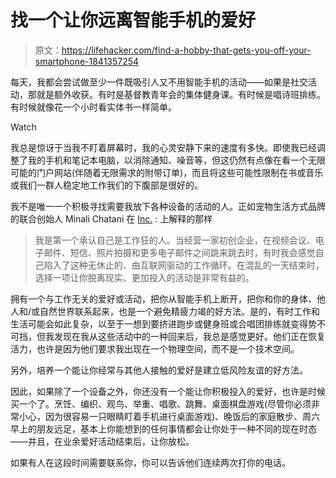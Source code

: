 # 找一个让你远离智能手机的爱好

> 原文：<https://lifehacker.com/find-a-hobby-that-gets-you-off-your-smartphone-1841357254>

每天，我都会尝试做至少一件既吸引人又不用智能手机的活动——如果是社交活动，那就是额外收获。有时是基督教青年会的集体健身课。有时候是唱诗班排练。有时候就像花一个小时看实体书一样简单。

Watch

我总是惊讶于当我不盯着屏幕时，我的心灵安静下来的速度有多快。即使我已经调整了我的手机和笔记本电脑，以消除通知、噪音等，但这仍然有点像在看一个无限可能的门户网站(伴随着无限需求的附带订单)，而且将这些可能性限制在书或音乐或我们一群人稳定地工作我们的下腹部是很好的。

我不是唯一一个积极寻找需要我放下各种设备的活动的人。正如宠物生活方式品牌的联合创始人 Minali Chatani 在 [Inc.](https://www.inc.com/christina-desmarais/17-simple-daily-habits-that-separate-high-achievers-from-everyone-else.html) :
上解释的那样

> 我是第一个承认自己是工作狂的人。当经营一家初创企业，在视频会议、电子邮件、短信、照片拍摄和更多电子邮件之间跳来跳去时，有时我会感觉自己陷入了这种无休止的、由互联网驱动的工作循环。在混乱的一天结束时，选择一项让你脱离现实、更加投入的活动是非常有益的。

拥有一个与工作无关的爱好或活动，把你从智能手机上断开，把你和你的身体、他人和/或自然世界联系起来，也是一个避免精疲力竭的好方法。是的，有时工作和生活可能会如此复杂，以至于一想到要挤进跑步或健身班或合唱团排练就变得势不可挡，但我发现在我从这些活动中的一种回来后，我总是感觉更好。他们正在恢复活力，也许是因为他们要求我出现在一个物理空间，而不是一个技术空间。

另外，培养一个能让你经常与其他人接触的爱好是建立低风险友谊的好方法。

因此，如果除了一个设备之外，你还没有一个能让你积极投入的爱好，也许是时候买一个了。烹饪、编织、观鸟、举重、唱歌、跳舞、桌面棋盘游戏(尽管你必须非常小心，因为很容易一只眼睛盯着手机进行桌面游戏)、晚饭后的家庭散步、周六早上的朋友远足，基本上你能想到的任何事情都会让你处于一种不同的现在时态——并且，在业余爱好活动结束后，让你放松。

如果有人在这段时间需要联系你，你可以告诉他们连续两次打你的电话。